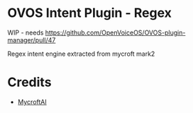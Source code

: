 # OVOS Intent Plugin - Regex

WIP - needs https://github.com/OpenVoiceOS/OVOS-plugin-manager/pull/47

Regex intent engine extracted from mycroft mark2

# Credits
- [MycroftAI](https://github.com/MycroftAI/mycroft-core/blob/mark-ii/qa/mycroft/skills/intent_services/regex_service.py)